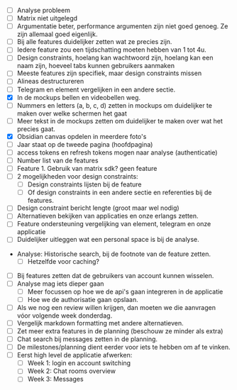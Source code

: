 - [ ] Analyse probleem
- [ ] Matrix niet uitgelegd
- [ ] Argumentatie beter, performance argumenten zijn niet goed genoeg. Ze zijn allemaal goed eigenlijk.
- [ ] Bij alle features duidelijker zetten wat ze precies zijn.
- [ ] Iedere feature zou een tijdschatting moeten hebben van 1 tot 4u.
- [ ] Design constraints, hoelang kan wachtwoord zijn, hoelang kan een naam zijn, hoeveel tabs kunnen gebruikers aanmaken
- [ ] Meeste features zijn specifiek, maar design constraints missen
- [ ] Alineas destructureren
- [ ] Telegram en element vergelijken in een andere sectie.
- [x] In de mockups bellen en videobellen weg.
- [ ] Nummers en letters (a, b, c, d) zetten in mockups om duidelijker te maken over welke schermen het gaat
- [ ] Meer tekst in de mockups zetten om duidelijker te maken over wat het precies gaat.
- [x] Obsidian canvas opdelen in meerdere foto's
- [ ] Jaar staat op de tweede pagina (hoofdpagina)
- [ ] access tokens en refresh tokens mogen naar analyse (authenticatie)
- [ ] Number list van de features
- [ ] Feature 1. Gebruik van matrix sdk? geen feature
- [ ] 2 mogelijkheden voor design constraints:
	- [ ] Design constraints lijsten bij de feature
	- [ ] Of design constraints in een andere sectie en referenties bij de features.
- [ ] Design constraint bericht lengte (groot maar wel nodig)
- [ ] Alternatieven bekijken van applicaties en onze erlangs zetten.
- [ ] Feature ondersteuning vergelijking van element, telegram en onze applicatie
- [ ] Duidelijker uitleggen wat een personal space is bij de analyse.
- Analyse: Historische search, bij de footnote van de feature zetten.
	- [ ] Hetzelfde voor caching?
- [ ] Bij features zetten dat de gebruikers van account kunnen wisselen.
- [ ] Analyse mag iets dieper gaan
	- [ ] Meer focussen op hoe we de api's gaan integreren in de applicatie
	- [ ] Hoe we de authorisatie gaan opslaan.
- [ ] Als we nog een review willen krijgen, dan moeten we die aanvragen vóor volgende week donderdag.
- [ ] Vergelijk markdown formatting met andere alternatieven.
- [ ] Zet meer extra features in de planning (beschouw ze minder als extra)
- [ ] Chat search bij messages zetten in de planning.
- [ ] De milestones/planning dient eerder voor iets te hebben om af te vinken.
- [ ] Eerst high level de applicatie afwerken:
	- [ ] Week 1: login en account switching 
	- [ ] Week 2: Chat rooms overview
	- [ ] Week 3: Messages